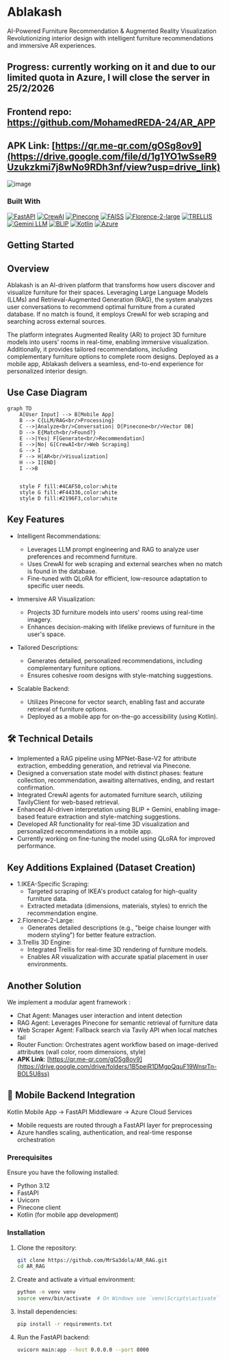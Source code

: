 # Ablakash
AI-Powered Furniture Recommendation & Augmented Reality Visualization
Revolutionizing interior design with intelligent furniture recommendations and immersive AR experiences.



## Progress: currently working on it and due to our limited quota in Azure, **I will close the server in 25/2/2026**

## Frontend repo: https://github.com/MohamedREDA-24/AR_APP
## APK Link: [https://qr.me-qr.com/gOSg8ov9](https://drive.google.com/file/d/1g1YO1wSseR9Uzukzkmi7j8wNo9RDh3nf/view?usp=drive_link)
![image](https://github.com/user-attachments/assets/631186ae-1f6d-4990-ac57-d1b4527c02cf)
### Built With
[![FastAPI][FastAPI-badge]][FastAPI-url]
[![CrewAI][CrewAI-badge]][CrewAI-url]
[![Pinecone][Pinecone-badge]][Pinecone-url]
[![FAISS][FAISS-badge]][FAISS-url]
[![Florence-2-large][Florence-badge]][Florence-url]
[![TRELLIS][TRELLIS-badge]][TRELLIS-url]
[![Gemini LLM][Gemini-badge]][Gemini-url]
[![BLIP][BLIP-badge]][BLIP-url]
[![Kotlin][Kotlin-badge]][Kotlin-url]
[![Azure][Azure-badge]][Azure-url]

[FastAPI-badge]: https://img.shields.io/badge/FastAPI-009688?style=for-the-badge&logo=fastapi&logoColor=white
[FastAPI-url]: https://fastapi.tiangolo.com/

[CrewAI-badge]: https://img.shields.io/badge/CrewAI-6C757D?style=for-the-badge&logo=ai&logoColor=white
[CrewAI-url]: https://crewai.com/

[Pinecone-badge]: https://img.shields.io/badge/Pinecone-0080FF?style=for-the-badge&logo=pinecone&logoColor=white
[Pinecone-url]: https://www.pinecone.io/

[FAISS-badge]: https://img.shields.io/badge/FAISS-6600CC?style=for-the-badge&logo=facebook&logoColor=white
[FAISS-url]: https://faiss.ai/

[Florence-badge]: https://img.shields.io/badge/Florence--2--large-006699?style=for-the-badge&logo=microsoft&logoColor=white
[Florence-url]: https://huggingface.co/microsoft/florence-2-large

[TRELLIS-badge]: https://img.shields.io/badge/TRELLIS-00A65A?style=for-the-badge&logo=3d&logoColor=white
[TRELLIS-url]: https://huggingface.co/spaces/JeffreyXiang/TRELLIS

[Gemini-badge]: https://img.shields.io/badge/Gemini-4285F4?style=for-the-badge&logo=google&logoColor=white
[Gemini-url]: https://aistudio.google.com/

[BLIP-badge]: https://img.shields.io/badge/BLIP-4CAF50?style=for-the-badge&logo=ai&logoColor=white
[BLIP-url]: https://huggingface.co/Salesforce/blip

[Kotlin-badge]: https://img.shields.io/badge/Kotlin-0095D5?style=for-the-badge&logo=kotlin&logoColor=white
[Kotlin-url]: https://kotlinlang.org/

[Azure-badge]: https://img.shields.io/badge/Azure-0078D4?style=for-the-badge&logo=microsoftazure&logoColor=white
[Azure-url]: https://azure.microsoft.com/


## Getting Started
## Overview
Ablakash is an AI-driven platform that transforms how users discover and visualize furniture for their spaces. Leveraging Large Language Models (LLMs) and Retrieval-Augmented Generation (RAG), the system analyzes user conversations to recommend optimal furniture from a curated database. If no match is found, it employs CrewAI for web scraping and searching across external sources.

The platform integrates Augmented Reality (AR) to project 3D furniture models into users' rooms in real-time, enabling immersive visualization. Additionally, it provides tailored recommendations, including complementary furniture options to complete room designs. Deployed as a mobile app, Ablakash delivers a seamless, end-to-end experience for personalized interior design.
## Use Case Diagram

```mermaid
graph TD
    A[User Input] --> B[Mobile App]
    B --> C{LLM/RAG<br/>Processing}
    C -->|Analyze<br/>Conversation| D[Pinecone<br/>Vector DB]
    D --> E{Match<br/>Found?}
    E -->|Yes| F[Generate<br/>Recommendation]
    E -->|No| G[CrewAI<br/>Web Scraping]
    G --> I
    F --> H[AR<br/>Visualization]
    H --> I[END]
    I -->B

    
    style F fill:#4CAF50,color:white
    style G fill:#F44336,color:white
    style D fill:#2196F3,color:white
```
## Key Features

- Intelligent Recommendations:
   - Leverages LLM prompt engineering and RAG to analyze user preferences and recommend furniture.
   - Uses CrewAI for web scraping and external searches when no match is found in the database.
   - Fine-tuned with QLoRA for efficient, low-resource adaptation to specific user needs.

- Immersive AR Visualization:
   - Projects 3D furniture models into users' rooms using real-time imagery.
   - Enhances decision-making with lifelike previews of furniture in the user's space.

- Tailored Descriptions:
   - Generates detailed, personalized recommendations, including complementary furniture options.
   - Ensures cohesive room designs with style-matching suggestions.

- Scalable Backend:

   - Utilizes Pinecone for vector search, enabling fast and accurate retrieval of furniture options.
   - Deployed as a mobile app for on-the-go accessibility (using Kotlin).


## 🛠️ Technical Details 
- Implemented a RAG pipeline using MPNet-Base-V2 for attribute extraction, embedding generation, and retrieval via Pinecone.
- Designed a conversation state model with distinct phases: feature collection, recommendation, awaiting alternatives, ending, and restart confirmation.
- Integrated CrewAI agents for automated furniture search, utilizing TavilyClient for web-based retrieval.
- Enhanced AI-driven interpretation using BLIP + Gemini, enabling image-based feature extraction and style-matching suggestions.
- Developed AR functionality for real-time 3D visualization and personalized recommendations in a mobile app.
- Currently working on fine-tuning the model using QLoRA for improved performance.

## Key Additions Explained (Dataset Creation)
- 1.IKEA-Specific Scraping:
    - Targeted scraping of IKEA's product catalog for high-quality furniture data.
    - Extracted metadata (dimensions, materials, styles) to enrich the recommendation engine.
- 2.Florence-2-Large:
    - Generates detailed descriptions (e.g., "beige chaise lounger with modern styling") for better feature extraction.
- 3.Trellis 3D Engine:
    - Integrated Trellis for real-time 3D rendering of furniture models.
    - Enables AR visualization with accurate spatial placement in user environments.


## Another Solution 
We implement a modular agent framework :
- Chat Agent: Manages user interaction and intent detection
- RAG Agent: Leverages Pinecone for semantic retrieval of furniture data
- Web Scraper Agent: Fallback search via Tavily API when local matches fail
- Router Function: Orchestrates agent workflow based on image-derived attributes (wall color, room dimensions, style)
- **APK Link**: [https://qr.me-qr.com/gOSg8ov9](https://drive.google.com/drive/folders/1B5peiR1DMgpQquF19WnsrTn-BOL5U8ss)

## 📱 Mobile Backend Integration
Kotlin Mobile App → FastAPI Middleware → Azure Cloud Services
- Mobile requests are routed through a FastAPI layer for preprocessing
- Azure handles scaling, authentication, and real-time response orchestration
### Prerequisites
Ensure you have the following installed:
- Python 3.12
- FastAPI
- Uvicorn
- Pinecone client
- Kotlin (for mobile app development)

  
### Installation

1. Clone the repository:
   ```sh
   git clone https://github.com/MrSa3dola/AR_RAG.git
   cd AR_RAG
   ```

2. Create and activate a virtual environment:
   ```sh
   python -m venv venv
   source venv/bin/activate  # On Windows use `venv\Scripts\activate`
   ```

3. Install dependencies:
   ```sh
   pip install -r requirements.txt
   ```

4. Run the FastAPI backend:
   ```sh
   uvicorn main:app --host 0.0.0.0 --port 8000
   ```


